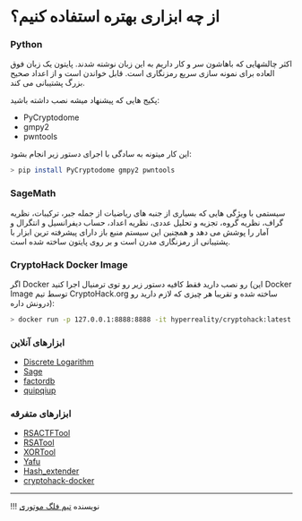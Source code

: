 # از چه ابزاری بهتره استفاده کنیم؟

### Python
اکثر چالشهایی که باهاشون سر و کار داریم به این زبان نوشته شدند. 
پایتون یک زبان فوق العاده برای نمونه سازی سریع رمزنگاری است. قابل خواندن است و از اعداد صحیح بزرگ پشتیبانی می کند.

پکیج هایی که پیشنهاد میشه نصب داشته باشید:

- PyCryptodome
- gmpy2
- pwntools

این کار میتونه به سادگی با اجرای دستور زیر انجام بشود:

```bash
> pip install PyCryptodome gmpy2 pwntools
```

### SageMath
 سیستمی با ویژگی هایی که بسیاری از جنبه های ریاضیات از جمله جبر، ترکیبات، نظریه گراف، نظریه گروه، تجزیه و تحلیل عددی، نظریه اعداد، حساب دیفرانسیل و انتگرال و آمار را پوشش می دهد
 و همچنین این سیستم منبع باز دارای پیشرفته ترین ابزار با پشتیبانی از رمزنگاری مدرن است و بر روی پایتون ساخته شده است.

### CryptoHack Docker Image

اگر Docker رو نصب دارید فقط کافیه دستور زیر رو توی ترمنیال اجرا کنید (این Docker Image توسط تیم CryptoHack.org ساخته شده و تقریبا هر چیزی که لازم دارید رو درونش داره):

```bash
> docker run -p 127.0.0.1:8888:8888 -it hyperreality/cryptohack:latest
```

### ابزارهای آنلاین 
- [Discrete Logarithm](https://www.alpertron.com.ar/DILOG.HTM)
- [Sage](https://sagecell.sagemath.org/)
- [factordb](https://factordb.com/)
- [quipqiup](https://quipqiup.com/) 

### ابزارهای متفرقه

- [RSACTFTool](https://github.com/RsaCtfTool/RsaCtfTool) 
- [RSATool](https://github.com/ius/rsatool)
- [XORTool](https://github.com/hellman/xortool)
- [Yafu](https://github.com/bbuhrow/yafu)
- [Hash_extender](https://github.com/iagox86/hash_extender)
- [cryptohack-docker](https://github.com/cryptohack/cryptohack-docker)


--- 

!!! نویسنده
    [تیم فلگ موتوری](https://github.com/flagmotori)


